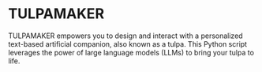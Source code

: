 # TULPAMAKER
TULPAMAKER empowers you to design and interact with a personalized text-based artificial companion, also known as a tulpa. This Python script leverages the power of large language models (LLMs) to bring your tulpa to life.
